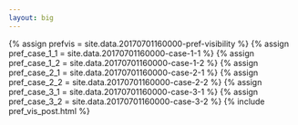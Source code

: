 ```yaml
---
layout: big
---
```

{% assign prefvis = site.data.20170701160000-pref-visibility %}
{% assign pref_case_1_1 = site.data.20170701160000-case-1-1 %}
{% assign pref_case_1_2 = site.data.20170701160000-case-1-2 %}
{% assign pref_case_2_1 = site.data.20170701160000-case-2-1 %}
{% assign pref_case_2_2 = site.data.20170701160000-case-2-2 %}
{% assign pref_case_3_1 = site.data.20170701160000-case-3-1 %}
{% assign pref_case_3_2 = site.data.20170701160000-case-3-2 %}
{% include pref_vis_post.html %}
